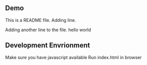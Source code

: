 ## Demo
This is a README file.
Adding line.

Adding another line to the file.
hello world
## Development Envrionment

Make sure you have javascript available
Run index.html in browser
